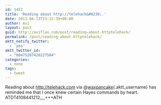 ```yaml
---
id: 1452
title: 'Reading about http://telehack&#8230;.'
date: 2011-06-13T23:22:39+00:00
author: Avi
layout: post
guid: http://aviflax.com/post/reading-about-httptelehack/
permalink: /post/reading-about-httptelehack/
aktt_notify_twitter:
  - 'yes'
aktt_twitter_id:
  - "80475207420227584"
categories:
  - none
tags:
  - tweet
---
```

Reading about <a href="http://telehack.com" rel="nofollow">http://telehack.com</a> via @[waxpancake](http://twitter.com/waxpancake){.aktt_username} has reminded me that I once knew certain Hayes commands by heart. ATDT4108441212,,,,+++ATH